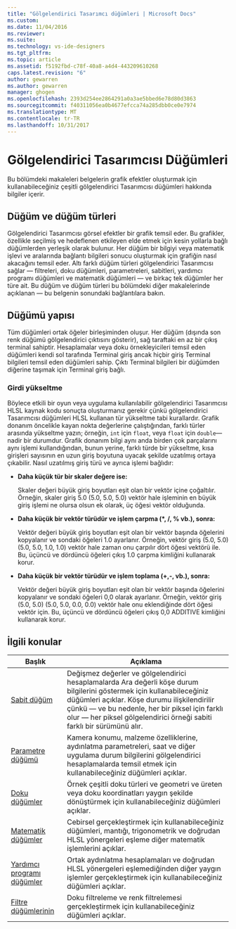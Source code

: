 ```yaml
---
title: "Gölgelendirici Tasarımcı düğümleri | Microsoft Docs"
ms.custom: 
ms.date: 11/04/2016
ms.reviewer: 
ms.suite: 
ms.technology: vs-ide-designers
ms.tgt_pltfrm: 
ms.topic: article
ms.assetid: f5192fbd-c78f-40a8-a4d4-443209610268
caps.latest.revision: "6"
author: gewarren
ms.author: gewarren
manager: ghogen
ms.openlocfilehash: 2393d254ee2864291a0a3ae5bbed6e78d80d3863
ms.sourcegitcommit: f40311056ea0b4677efcca74a285dbb0ce0e7974
ms.translationtype: MT
ms.contentlocale: tr-TR
ms.lasthandoff: 10/31/2017
---
```

# <a name="shader-designer-nodes"></a>Gölgelendirici Tasarımcısı Düğümleri
Bu bölümdeki makaleleri belgelerin grafik efektler oluşturmak için kullanabileceğiniz çeşitli gölgelendirici Tasarımcısı düğümleri hakkında bilgiler içerir.  
  
## <a name="nodes-and-node-types"></a>Düğüm ve düğüm türleri  
 Gölgelendirici Tasarımcısı görsel efektler bir grafik temsil eder. Bu grafikler, özellikle seçilmiş ve hedeflenen etkileyen elde etmek için kesin yollarla bağlı düğümlerden yerleşik olarak bulunur. Her düğüm bir bilgiyi veya matematik işlevi ve aralarında bağlantı bilgileri sonucu oluşturmak için grafiğin nasıl akacağını temsil eder. Altı farklı düğüm türleri gölgelendirici Tasarımcısı sağlar — filtreleri, doku düğümleri, parametreleri, sabitleri, yardımcı programı düğümleri ve matematik düğümleri — ve birkaç tek düğümler her türe ait. Bu düğüm ve düğüm türleri bu bölümdeki diğer makalelerinde açıklanan — bu belgenin sonundaki bağlantılara bakın.  
  
## <a name="node-structure"></a>Düğümü yapısı  
 Tüm düğümleri ortak öğeler birleşiminden oluşur. Her düğüm (dışında son renk düğümü gölgelendirici çıktısını gösterir), sağ taraftaki en az bir çıkış terminal sahiptir. Hesaplamalar veya doku örnekleyicileri temsil eden düğümleri kendi sol tarafında Terminal giriş ancak hiçbir giriş Terminal bilgileri temsil eden düğümleri sahip. Çıktı Terminal bilgileri bir düğümden diğerine taşımak için Terminal giriş bağlı.  
  
### <a name="promotion-of-inputs"></a>Girdi yükseltme  
 Böylece etkili bir oyun veya uygulama kullanılabilir gölgelendirici Tasarımcısı HLSL kaynak kodu sonuçta oluşturmanız gerekir çünkü gölgelendirici Tasarımcısı düğümleri HLSL kullanan tür yükseltme tabi kurallardır. Grafik donanım öncelikle kayan nokta değerlerine çalıştığından, farklı türler arasında yükseltme yazın; örneğin, `int` için `float`, veya `float` için `double`— nadir bir durumdur. Grafik donanım bilgi aynı anda birden çok parçalarını aynı işlemi kullandığından, bunun yerine, farklı türde bir yükseltme, kısa girişleri sayısının en uzun giriş boyutuna uyacak şekilde uzatılmış ortaya çıkabilir. Nasıl uzatılmış giriş türü ve ayrıca işlemi bağlıdır:  
  
-   **Daha küçük tür bir skaler değere ise:**  
  
     Skaler değeri büyük giriş boyutları eşit olan bir vektör içine çoğaltılır. Örneğin, skaler giriş 5.0 (5.0, 5.0, 5.0) vektör hale işleminin en büyük giriş işlemi ne olursa olsun ek olarak, üç öğesi vektör olduğunda.  
  
-   **Daha küçük bir vektör türüdür ve işlem çarpma (\*, /, % vb.), sonra:**  
  
     Vektör değeri büyük giriş boyutları eşit olan bir vektör başında öğelerini kopyalanır ve sondaki öğeleri 1.0 ayarlanır. Örneğin, vektör giriş (5.0, 5.0) (5.0, 5.0, 1.0, 1.0) vektör hale zaman onu çarpılır dört öğesi vektörü ile. Bu, üçüncü ve dördüncü öğeleri çıkış 1.0 çarpma kimliğini kullanarak korur.  
  
-   **Daha küçük bir vektör türüdür ve işlem toplama (+,-, vb.), sonra:**  
  
     Vektör değeri büyük giriş boyutları eşit olan bir vektör başında öğelerini kopyalanır ve sondaki öğeleri 0,0 olarak ayarlanır. Örneğin, vektör giriş (5.0, 5.0) (5.0, 5.0, 0.0, 0.0) vektör hale onu eklendiğinde dört öğesi vektör için. Bu, üçüncü ve dördüncü öğeleri çıkış 0,0 ADDITIVE kimliğini kullanarak korur.  
  
## <a name="related-topics"></a>İlgili konular  
  
|Başlık|Açıklama|  
|-----------|-----------------|  
|[Sabit düğüm](../designers/constant-nodes.md)|Değişmez değerler ve gölgelendirici hesaplamalarda Ara değerli köşe durum bilgilerini göstermek için kullanabileceğiniz düğümleri açıklar. Köşe durumu ilişkilendirilir çünkü — ve bu nedenle, her bir piksel için farklı olur — her piksel gölgelendirici örneği sabiti farklı bir sürümünü alır.|  
|[Parametre düğümü](../designers/parameter-nodes.md)|Kamera konumu, malzeme özelliklerine, aydınlatma parametreleri, saat ve diğer uygulama durum bilgilerini gölgelendirici hesaplamalarda temsil etmek için kullanabileceğiniz düğümleri açıklar.|  
|[Doku düğümler](../designers/texture-nodes.md)|Örnek çeşitli doku türleri ve geometri ve üreten veya doku koordinatları yaygın şekilde dönüştürmek için kullanabileceğiniz düğümleri açıklar.|  
|[Matematik düğümler](../designers/math-nodes.md)|Cebirsel gerçekleştirmek için kullanabileceğiniz düğümleri, mantığı, trigonometrik ve doğrudan HLSL yönergeleri eşleme diğer matematik işlemlerini açıklar.|  
|[Yardımcı programı düğümler](../designers/utility-nodes.md)|Ortak aydınlatma hesaplamaları ve doğrudan HLSL yönergeleri eşlemediğinden diğer yaygın işlemler gerçekleştirmek için kullanabileceğiniz düğümleri açıklar.|  
|[Filtre düğümlerinin](../designers/filter-nodes.md)|Doku filtreleme ve renk filtrelemesi gerçekleştirmek için kullanabileceğiniz düğümleri açıklar.|
